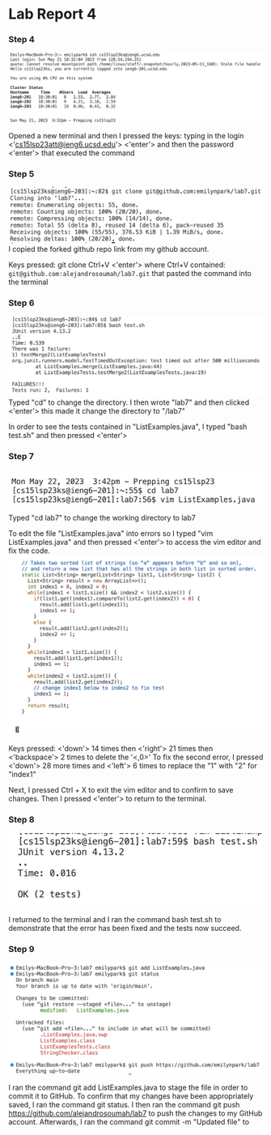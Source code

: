 # Lab Report 4

### Step 4
![Image](Step4.png)

Opened a new terminal and then I  pressed the keys: typing in the login <'cs15lsp23att@ieng6.ucsd.edu'> <'enter'> and then the password <'enter'> that executed the command

### Step 5
![Image](Step5-1.png)
I copied the forked github repo link from my github account.
  
Keys pressed: git clone Ctrl+V <'enter'> where Ctrl+V contained: `git@github.com:alejandrosoumah/lab7.git` that pasted the command into the terminal

### Step 6
![Image](Step6-1.png)
Typed "cd" to change the directory. I then wrote "lab7" and then clicked <'enter'> this made it change the directory to "/lab7"
  
In order to see the tests contained in "ListExamples.java", I typed "bash test.sh" and then pressed <'enter'>
  
### Step 7  
![Image](Step7-1.png)

Typed "cd lab7" to change the working directory to lab7

To edit the file "ListExamples.java" into errors so I typed "vim ListExamples.java" and then pressed <'enter'> to access the vim editor and fix the code.
![Image](Step7-2.png)


Keys pressed: <'down'> 14 times then <'right'> 21 times then <'backspace'> 2 times to delete the '<,0>'
To fix the second error, I pressed <'down'> 28 more times and <'left'> 6 times to replace the "1" with "2" for "index1"

Next, I pressed Ctrl + X to exit the vim editor and <Y> to confirm to save changes. Then I pressed <'enter'> to return to the terminal.

### Step 8
![Image](Step8.png)

I returned to the terminal and I ran the command bash test.sh to demonstrate that the error has been fixed and the tests now succeed.

### Step 9
![Image](Step9-1.png)
  
I ran the command git add ListExamples.java to stage the file in order to commit it to GitHub. To confirm that my changes have been appropriately saved, I ran the command git status. I then ran the command git push https://github.com/alejandrosoumah/lab7 to push the changes to my GitHub account. Afterwards, I ran the command git commit -m "Updated file" to
